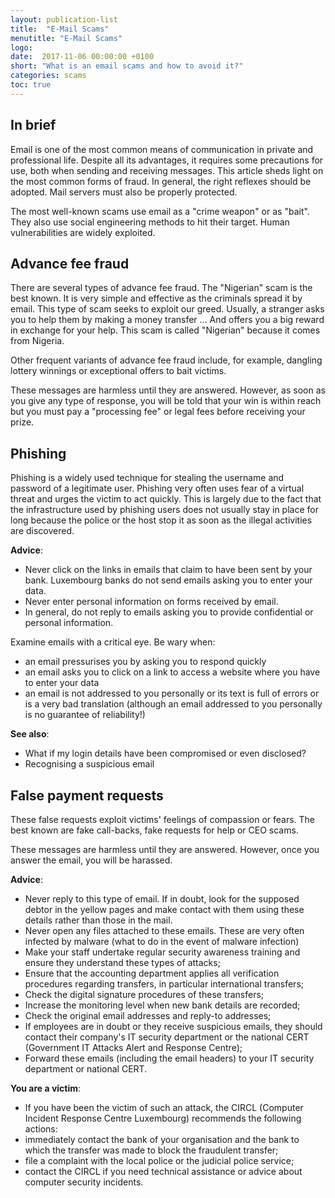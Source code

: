 ```yaml
---
layout: publication-list
title:  "E-Mail Scams"
menutitle: "E-Mail Scams"
logo:
date:  2017-11-06 00:00:00 +0100
short: "What is an email scams and how to avoid it?"
categories: scams
toc: true
---
```

## In brief
Email is one of the most common means of communication in private and professional life. Despite all its advantages, it requires some precautions for use, both when sending and receiving messages. This article sheds light on the most common forms of fraud. In general, the right reflexes should be adopted. Mail servers must also be properly protected.

The most well-known scams use email as a "crime weapon" or as "bait". They also use social engineering methods to hit their target. Human vulnerabilities are widely exploited.
 
## Advance fee fraud
There are several types of advance fee fraud. The "Nigerian" scam is the best known. It is very simple and effective as the criminals spread it by email. This type of scam seeks to exploit our greed. Usually, a stranger asks you to help them by making a money transfer ... And offers you a big reward in exchange for your help. This scam is called "Nigerian" because it comes from Nigeria.

Other frequent variants of advance fee fraud include, for example, dangling lottery winnings or exceptional offers to bait victims.

These messages are harmless until they are answered. However, as soon as you give any type of response, you will be told that your win is within reach but you must pay a "processing fee" or legal fees before receiving your prize. 

## Phishing
Phishing is a widely used technique for stealing the username and password of a legitimate user. Phishing very often uses fear of a virtual threat and urges the victim to act quickly. This is largely due to the fact that the infrastructure used by phishing users does not usually stay in place for long because the police or the host stop it as soon as the illegal activities are discovered.

**Advice**:
* Never click on the links in emails that claim to have been sent by your bank. Luxembourg banks do not send emails asking you to enter your data.
* Never enter personal information on forms received by email.
* In general, do not reply to emails asking you to provide confidential or personal information.

Examine emails with a critical eye. Be wary when:

* an email pressurises you by asking you to respond quickly
* an email asks you to click on a link to access a website where you have to enter your data
* an email is not addressed to you personally or its text is full of errors or is a very bad translation (although an email addressed to you personally is no guarantee of reliability!)

**See also**:
* What if my login details have been compromised or even disclosed?
* Recognising a suspicious email

## False payment requests
These false requests exploit victims' feelings of compassion or fears. The best known are fake call-backs, fake requests for help or CEO scams.

These messages are harmless until they are answered. However, once you answer the email, you will be harassed.

**Advice**:
* Never reply to this type of email. If in doubt, look for the supposed debtor in the yellow pages and make contact with them using these details rather than those in the mail.
* Never open any files attached to these emails. These are very often infected by malware (what to do in the event of malware infection)
* Make your staff undertake regular security awareness training and ensure they understand these types of attacks;
* Ensure that the accounting department applies all verification procedures regarding transfers, in particular international transfers;
* Check the digital signature procedures of these transfers;
* Increase the monitoring level when new bank details are recorded;
* Check the original email addresses and reply-to addresses;
* If employees are in doubt or they receive suspicious emails, they should contact their company's IT security department or the national CERT (Government IT Attacks Alert and Response Centre);
* Forward these emails (including the email headers) to your IT security department or national CERT.

**You are a victim**:
* If you have been the victim of such an attack, the CIRCL (Computer Incident Response Centre Luxembourg) recommends the following actions:
* immediately contact the bank of your organisation and the bank to which the transfer was made to block the fraudulent transfer;
* file a complaint with the local police or the judicial police service;
* contact the CIRCL if you need technical assistance or advice about computer security incidents.
